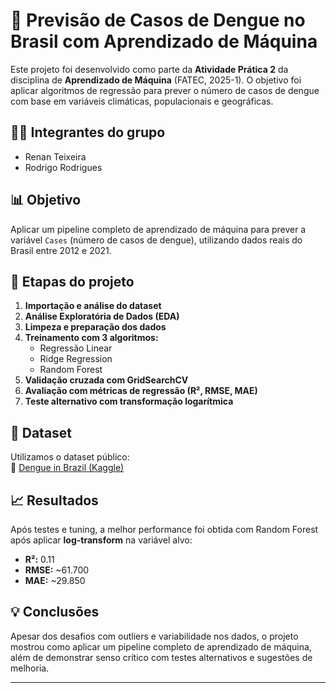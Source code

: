 # 🧠 Previsão de Casos de Dengue no Brasil com Aprendizado de Máquina

Este projeto foi desenvolvido como parte da **Atividade Prática 2** da disciplina de **Aprendizado de Máquina** (FATEC, 2025-1). O objetivo foi aplicar algoritmos de regressão para prever o número de casos de dengue com base em variáveis climáticas, populacionais e geográficas.

## 👨‍💻 Integrantes do grupo

- Renan Teixeira  
- Rodrigo Rodrigues

## 📊 Objetivo

Aplicar um pipeline completo de aprendizado de máquina para prever a variável `Cases` (número de casos de dengue), utilizando dados reais do Brasil entre 2012 e 2021.

## 📁 Etapas do projeto

1. **Importação e análise do dataset**
2. **Análise Exploratória de Dados (EDA)**
3. **Limpeza e preparação dos dados**
4. **Treinamento com 3 algoritmos:**
   - Regressão Linear
   - Ridge Regression
   - Random Forest
5. **Validação cruzada com GridSearchCV**
6. **Avaliação com métricas de regressão (R², RMSE, MAE)**
7. **Teste alternativo com transformação logarítmica**

## 🧪 Dataset

Utilizamos o dataset público:  
📎 [Dengue in Brazil (Kaggle)](https://www.kaggle.com/datasets/jimmyyyyyyy/dengue-in-brazil-2012-2021)

## 📈 Resultados

Após testes e tuning, a melhor performance foi obtida com Random Forest após aplicar **log-transform** na variável alvo:

- **R²:** 0.11
- **RMSE:** ~61.700
- **MAE:** ~29.850

## 💡 Conclusões

Apesar dos desafios com outliers e variabilidade nos dados, o projeto mostrou como aplicar um pipeline completo de aprendizado de máquina, além de demonstrar senso crítico com testes alternativos e sugestões de melhoria.

---

